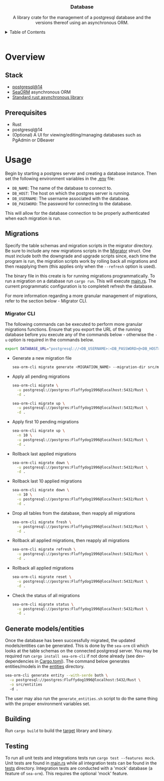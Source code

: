 <div align="center">
    <h3 align="center">Database</h3>
    <p align="center">
        A library crate for the management of a postgresql database and the versions thereof using an asynchronous ORM.
    </p>
</div>

<!-- TABLE OF CONTENTS -->
<details>
    <summary>Table of Contents</summary>
    <ol>
        <li><a href="#overview">Overview</a></li>
        <ol>
          <li><a href="#stack">Stack</a></li>
          <li><a href="#prerequisites">Prerequisites</a></li>
        </ol>
        <li><a href="#usage">Usage</a></li>
        <ol>
          <li><a href="#migrations">Migrations</a></li>
          <ol><li><a href="#cli">Migrator CLI</a></li></ol>
          <li><a href="#codegen">Generate models/entities</a></li>
          <li><a href="#building">Building</a></li>
          <li><a href="#testing">Testing</a></li>
        </ol>
    </ol>
</details>
<br />

<!-- OVERVIEW -->
# Overview

<!-- STACK -->
## Stack
* [postgresql@14](https://www.postgresql.org/)
* [SeaORM](https://www.sea-ql.org/SeaORM/) asynchronous ORM
* [Standard rust asynchronous library](https://docs.rs/async-std/latest/async_std/)

<!-- PREREQUISITES -->
## Prerequisites
* Rust
* postgresql@14
* (Optional) A UI for viewing/editing/managing databases such as PgAdmin or DBeaver

<!-- USAGE -->
# Usage
Begin by starting a postgres server and creating a database instance. Then set the following environment variables in the [.env](.env) file:
* `DB_NAME`: The name of the database to connect to.
* `DB_HOST`: The host on which the postgres server is running.
* `DB_USERNAME`: The username associated with the database.
* `DB_PASSWORD`: The password for connecting to the database.

This will allow for the database connection to be properly authenticated when each migration is run.

<!-- MIGRATIONS -->
## Migrations
Specify the table schemas and migration scripts in the migrator directory. Be sure to include any new migrations scripts in the [Migrator](src/migrator/mod.rs) struct. One must include both the downgrade and upgrade scripts since, each time the program is run, the migration scripts work by rolling back all migrations and then reapplying them (this applies only when the `--refresh` option is used).

The binary file in this create is for running migrations programmatically. To run a migration on a database run `cargo run`. This will execute [main.rs](src/main.rs). The current programmatic configuration is to completelt refresh the database.

For more information regarding a more granular management of migrations, refer to the section below - Migrator CLI.

<!-- CLI -->
### Migrator CLI
The following commands can be executed to perform more granular migrations functions. Ensure that you export the URL of the running database before you execute any of the commands below - otherwise the `-u` option is required in the commands below.
```sh
export DATABASE_URL="postgresql://<DB_USERNAME>:<DB_PASSWORD>@<DB_HOST>:5432/<DB_NAME>"
```

- Generate a new migration file
  ```sh
  sea-orm-cli migrate generate <MIGRATION_NAME> --migration-dir src/migrator
  ```
- Apply all pending migrations
  ```sh
  sea-orm-cli migrate \
    -u postgresql://postgres:Fluffydog1996@localhost:5432/Rust \
    -d .
  ```
  ```sh
  sea-orm-cli migrate up \
    -u postgresql://postgres:Fluffydog1996@localhost:5432/Rust \
    -d .
  ```
- Apply first 10 pending migrations
  ```sh
  sea-orm-cli migrate up \
    -n 10 \
    -u postgresql://postgres:Fluffydog1996@localhost:5432/Rust \
    -d .
  ```
- Rollback last applied migrations
  ```sh
  sea-orm-cli migrate down \
    -u postgresql://postgres:Fluffydog1996@localhost:5432/Rust \
    -d .
  ```
- Rollback last 10 applied migrations
  ```sh
  sea-orm-cli migrate down \
    -n 10 \
    -u postgresql://postgres:Fluffydog1996@localhost:5432/Rust \
    -d .
  ```
- Drop all tables from the database, then reapply all migrations
  ```sh
  sea-orm-cli migrate fresh \
    -u postgresql://postgres:Fluffydog1996@localhost:5432/Rust \
    -d .
  ```
- Rollback all applied migrations, then reapply all migrations
  ```sh
  sea-orm-cli migrate refresh \
    -u postgresql://postgres:Fluffydog1996@localhost:5432/Rust \
    -d .
  ```
- Rollback all applied migrations
  ```sh
  sea-orm-cli migrate reset \
    -u postgresql://postgres:Fluffydog1996@localhost:5432/Rust \
    -d .
  ```
- Check the status of all migrations
  ```sh
  sea-orm-cli migrate status \
    -u postgresql://postgres:Fluffydog1996@localhost:5432/Rust \
    -d .
  ```

<!-- CODEGEN -->
## Generate models/entities
Once the database has been successfully migrated, the updated models/entities can be generated. This is done by the `sea-orm` cli which looks at the table schemas on the connected postgresql server. You may be required run `cargo install sea-orm-cli` if not done already (see dev-dependencies in [Cargo.toml](Cargo.toml)). The command below generates entities/models in the [entities](src/entities) directory.
```sh
sea-orm-cli generate entity --with-serde both \
  -u postgresql://postgres:Fluffydog1996@localhost:5432/Rust \
  -o src/entities
  -d .
```
The user may also run the `generate_entities.sh` script to do the same thing with the proper environment variables set.

<!-- BUILDING -->
## Building
Run `cargo build` to build the [target](target) library and binary.

<!-- TESTING -->
## Testing
To run all unit tests and integrations tests run `cargo test --features mock`. Unit tests are found in [main.rs](src/main.rs) while all integration tests can be found in the [tests](tests) directory. Integration tests are conducted with a 'mock' database (a feature of `sea-orm`). This requires the optional 'mock' feature.